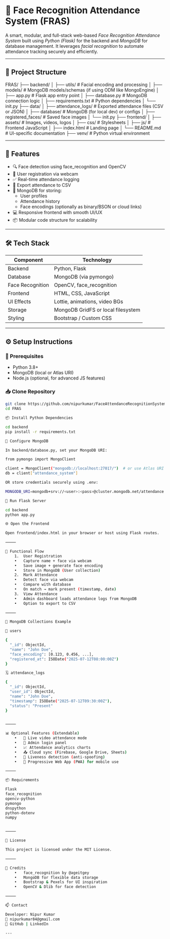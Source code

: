 # 🧠 Face Recognition Attendance System (FRAS)

A smart, modular, and full-stack web-based _Face Recognition Attendance System_ built using _Python (Flask)_ for the backend and _MongoDB_ for database management. It leverages _facial recognition_ to automate attendance tracking securely and efficiently.

---

## 📁 Project Structure

FRAS/
├── backend/
│ ├── utils/ # Facial encoding and processing
│ ├── models/ # MongoDB models/schemas (if using ODM like MongoEngine)
│ ├── app.py # Flask app entry point
│ ├── database.py # MongoDB connection logic
│ ├── requirements.txt # Python dependencies
│ └── init.py
├── data/
│ ├── attendance_logs/ # Exported attendance files (CSV or JSON)
│ ├── database/ # MongoDB (for local dev) or configs
│ ├── registered_faces/ # Saved face images
│ └── init.py
├── frontend/
│ ├── assets/ # Images, videos, logos
│ ├── css/ # Stylesheets
│ ├── js/ # Frontend JavaScript
│ ├── index.html # Landing page
│ └── README.md # UI-specific documentation
├── venv/ # Python virtual environment

---

## 🚀 Features

- 🔍 Face detection using face_recognition and OpenCV
- 📸 User registration via webcam
- ✅ Real-time attendance logging
- 📅 Export attendance to CSV
- 🧠 MongoDB for storing:
  - User profiles
  - Attendance history
  - Face encodings (optionally as binary/BSON or cloud links)
- 💻 Responsive frontend with smooth UI/UX
- 📦 Modular code structure for scalability

---

## 🛠 Tech Stack

| Component        | Technology                         |
| ---------------- | ---------------------------------- |
| Backend          | Python, Flask                      |
| Database         | MongoDB (via pymongo)              |
| Face Recognition | OpenCV, face_recognition           |
| Frontend         | HTML, CSS, JavaScript              |
| UI Effects       | Lottie, animations, video BGs      |
| Storage          | MongoDB GridFS or local filesystem |
| Styling          | Bootstrap / Custom CSS             |

---

## ⚙ Setup Instructions

### 🔧 Prerequisites

- Python 3.8+
- MongoDB (local or Atlas URI)
- Node.js (optional, for advanced JS features)

### 📥 Clone Repository

```bash
git clone https://github.com/nipurkumar/FaceAttendanceRecognitionSystem.git
cd FRAS

📦 Install Python Dependencies

cd backend
pip install -r requirements.txt

🔌 Configure MongoDB

In backend/database.py, set your MongoDB URI:

from pymongo import MongoClient

client = MongoClient("mongodb://localhost:27017/")  # or use Atlas URI
db = client["attendance_system"]

OR store credentials securely using .env:

MONGODB_URI=mongodb+srv://<user>:<pass>@cluster.mongodb.net/attendance

🚀 Run Flask Server

cd backend
python app.py

🌐 Open the Frontend

Open frontend/index.html in your browser or host using Flask routes.

⸻

🧪 Functional Flow
	1.	User Registration
	•	Capture name + face via webcam
	•	Save image + generate face encoding
	•	Store in MongoDB (User collection)
	2.	Mark Attendance
	•	Detect face via webcam
	•	Compare with database
	•	On match → mark present (timestamp, date)
	3.	View Attendance
	•	Admin dashboard loads attendance logs from MongoDB
	•	Option to export to CSV

⸻

💾 MongoDB Collections Example

👤 users

{
  "_id": ObjectId,
  "name": "John Doe",
  "face_encoding": [0.123, 0.456, ...],
  "registered_at": ISODate("2025-07-12T08:00:00Z")
}

🗓 attendance_logs

{
  "_id": ObjectId,
  "user_id": ObjectId,
  "name": "John Doe",
  "timestamp": ISODate("2025-07-12T09:30:00Z"),
  "status": "Present"
}


⸻

📊 Optional Features (Extendable)
	•	🎥 Live video attendance mode
	•	🔐 Admin login panel
	•	📈 Attendance analytics charts
	•	📤 Cloud sync (Firebase, Google Drive, Sheets)
	•	🧪 Liveness detection (anti-spoofing)
	•	📲 Progressive Web App (PWA) for mobile use

⸻

📦 Requirements

Flask
face_recognition
opencv-python
pymongo
dnspython
python-dotenv
numpy


⸻

📜 License

This project is licensed under the MIT License.

⸻

🙌 Credits
	•	face_recognition by @ageitgey
	•	MongoDB for flexible data storage
	•	Bootstrap & Pexels for UI inspiration
	•	OpenCV & Dlib for face detection

⸻

📫 Contact

Developer: Nipur Kumar
📧 nipurkumar84@gmail.com
🔗 GitHub | LinkedIn

---
```
